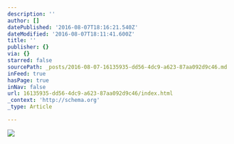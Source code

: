 ```yaml
---
description: ''
author: []
datePublished: '2016-08-07T18:16:21.540Z'
dateModified: '2016-08-07T18:11:41.600Z'
title: ''
publisher: {}
via: {}
starred: false
sourcePath: _posts/2016-08-07-16135935-dd56-4dc9-a623-87aa092d9c46.md
inFeed: true
hasPage: true
inNav: false
url: 16135935-dd56-4dc9-a623-87aa092d9c46/index.html
_context: 'http://schema.org'
_type: Article

---
```

![](https://the-grid-user-content.s3-us-west-2.amazonaws.com/1e88a457-4687-451c-88bf-e42326fb2985.jpg)